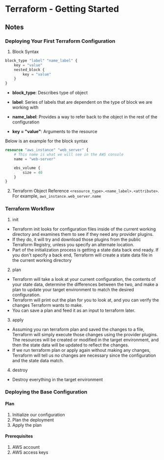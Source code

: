 # Terraform - Getting Started

## Notes

### Deploying Your First Terraform Configuration

1. Block Syntax

```tf
block_type "label" "name_label" {
    key = "value"
    nested_block {
        key = "value"
    }
}
```

- **block_type**: Describes type of object

- **label**: Series of labels that are dependent on the type of block we are working
with

- **name_label**: Provides a way to refer back to the object in the rest of the 
configuration

- **key = "value"**: Arguments to the resource

Below is an example for the block syntax

```tf
resource "aws_instance" "web_server" {
    # This name is what we will see in the AWS console
    name = "web-server" 

    ebs_volume {
        size = 40
    }
}
```

2. Terraform Object Reference `<resource_type>.<name_label>.<attribute>`.
For example, `aws_instance.web_server.name`

### Terraform Workflow

1. init
- Terraform init looks for configuration files inside of the current working 
directory and examines them to see if they need any provider plugins.
- If they do, it will try and download those plugins from the public Terraform 
Registry, unless you specify an alternate location.
- Part of the initialization process is getting a state data back end ready. 
If you don't specify a back end, Terraform will create a state data file in the 
current working directory

2. plan
- Terraform will take a look at your current configuration, the contents of 
your state data, determine the differences between the two, and make a plan to 
update your target environment to match the desired configuration. 
- Terraform will print out the plan for you to look at, and you can verify the 
changes Terraform wants to make.
- You can save a plan and feed it as an input to terraform later.

3. apply
- Assuming you ran terraform plan and saved the changes to a file, Terraform 
will simply execute those changes using the provider plugins. The resources 
will be created or modified in the target environment, and then the state data 
will be updated to reflect the changes.
- If we run terraform plan or apply again without making any changes, 
Terraform will tell us no changes are necessary since the configuration and the 
state data match.

4. destroy
- Destroy everything in the target environment

### Deploying the Base Configuration

#### Plan

1. Initialize our configuration
2. Plan the deployment
3. Apply the plan

#### Prerequisites

1. AWS account
2. AWS access keys

